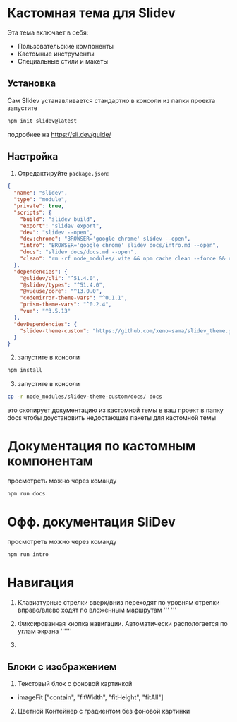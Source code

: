 # Кастомная тема для Slidev

Эта тема включает в себя:
- Пользовательские компоненты
- Кастомные инструменты
- Специальные стили и макеты

## Установка

Сам Slidev yстанавливается стандартно
в консоли из папки проекта запустите
```bash
npm init slidev@latest
```
подробнее на https://sli.dev/guide/

## Настройка

1) Отредактируйте `package.json`:
```json
{
  "name": "slidev",
  "type": "module",
  "private": true,
  "scripts": {
    "build": "slidev build",
    "export": "slidev export",
    "dev": "slidev --open",
    "dev:chrome": "BROWSER='google chrome' slidev --open",
    "intro": "BROWSER='google chrome' slidev docs/intro.md --open", 
    "docs": "slidev docs/docs.md --open",
    "clean": "rm -rf node_modules/.vite && npm cache clean --force && rm -rf node_modules && rm -rf package-lock.json"
  },
  "dependencies": {
    "@slidev/cli": "^51.4.0",
    "@slidev/types": "^51.4.0",
    "@vueuse/core": "^13.0.0",
    "codemirror-theme-vars": "^0.1.1",
    "prism-theme-vars": "^0.2.4",
    "vue": "^3.5.13"
  },
  "devDependencies": {
    "slidev-theme-custom": "https://github.com/xeno-sama/slidev_theme.git"
  }
}
```

2) запустите в консоли
```bash
npm install 
```

3) запустите в консоли
```bash
cp -r node_modules/slidev-theme-custom/docs/ docs
```
это скопирует документацию из кастомной темы в ваш проект в папку docs
чтобы доустановить недостаюшие пакеты для кастомной темы 

# Документация по кастомным компонентам
просмотреть можно через команду
```bash
npm run docs
```

# Офф. документация SliDev
просмотреть можно через команду
```bash
npm run intro
```

# Навигация

1. Клавиатурные стрелки вверх/вниз переходят по уровням
стрелки вправо/влево ходят по вложенным маршрутам
'''
<KeyboardNavigation 
  :leftSlide="1"
  :rightSlide="1"
  :upSlide="1"
  :downSlide="2"
  :currentSlide="1"
/>
'''

2. Фиксированная кнопка навигации. Автоматически распологается по углам экрана
'''<NavButtonFixed 
    :slideNumber="1"
    buttonText="Left"
    buttonColor="bg-purple-500"
    width="60px"
    height="30px"
    textSize="16px"
    arrowSize="10px"
    position="left_bottom"
/>'''

3. 

## Блоки с изображением

1. Текстовый блок с фоновой картинкой
<ImageWithText 
    imagePath="/images/fon.jpg"
    textColor="text-blue"
    title="Заголовок здесь"
    contentColor="#000000"
    content="Текст содержания"
    width="700px"
    height="300px"
    imageFit="fitWidth"
/>

* imageFit ["contain", "fitWidth", "fitHeight", "fitAll"]

2. Цветной Контейнер с градиентом без фоновой картинки
<TxtColorBloc 
    gradient="bg-gradient-to-r from-red to-orange-500"
    titleColor="text-blue"
    title="Заголовок"
    contentColor="#000000"
    content="Текст содержания"
    width="500px"
    height="300px"
    titleSize="24px"
    contentSize="16px"
/>